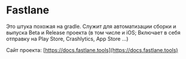 # Fastlane

Это штука похожая на gradle. Служит для автоматизации сборки и выпуска Beta и Release проекта \(в том числе и iOS; Включает в себя отправку на Play Store, Crashlytics, App Store ...\)

Сайт проекта: [https://docs.fastlane.tools](https://docs.fastlane.tools)


